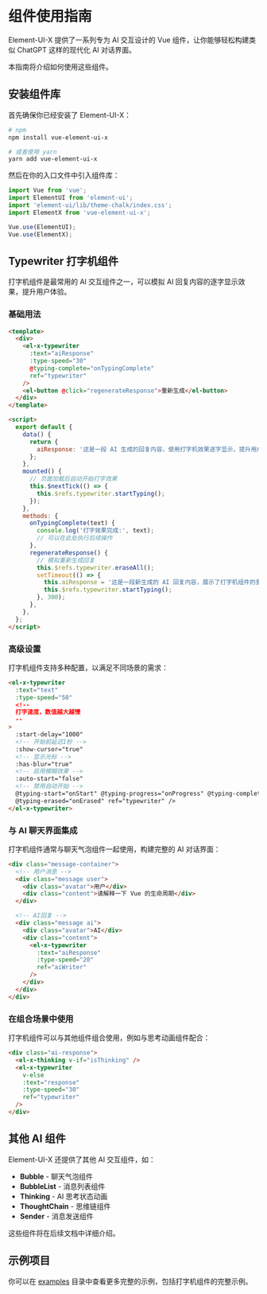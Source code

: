 # 组件使用指南

Element-UI-X 提供了一系列专为 AI 交互设计的 Vue 组件，让你能够轻松构建类似 ChatGPT 这样的现代化 AI 对话界面。

本指南将介绍如何使用这些组件。

## 安装组件库

首先确保你已经安装了 Element-UI-X：

```bash
# npm
npm install vue-element-ui-x

# 或者使用 yarn
yarn add vue-element-ui-x
```

然后在你的入口文件中引入组件库：

```js
import Vue from 'vue';
import ElementUI from 'element-ui';
import 'element-ui/lib/theme-chalk/index.css';
import ElementX from 'vue-element-ui-x';

Vue.use(ElementUI);
Vue.use(ElementX);
```

## Typewriter 打字机组件

打字机组件是最常用的 AI 交互组件之一，可以模拟 AI 回复内容的逐字显示效果，提升用户体验。

### 基础用法

```html
<template>
  <div>
    <el-x-typewriter
      :text="aiResponse"
      :type-speed="30"
      @typing-complete="onTypingComplete"
      ref="typewriter"
    />
    <el-button @click="regenerateResponse">重新生成</el-button>
  </div>
</template>

<script>
  export default {
    data() {
      return {
        aiResponse: '这是一段 AI 生成的回复内容，使用打字机效果逐字显示，提升用户体验。',
      };
    },
    mounted() {
      // 页面加载后自动开始打字效果
      this.$nextTick(() => {
        this.$refs.typewriter.startTyping();
      });
    },
    methods: {
      onTypingComplete(text) {
        console.log('打字效果完成:', text);
        // 可以在此处执行后续操作
      },
      regenerateResponse() {
        // 模拟重新生成回复
        this.$refs.typewriter.eraseAll();
        setTimeout(() => {
          this.aiResponse = '这是一段新生成的 AI 回复内容，展示了打字机组件的重新开始功能。';
          this.$refs.typewriter.startTyping();
        }, 300);
      },
    },
  };
</script>
```

### 高级设置

打字机组件支持多种配置，以满足不同场景的需求：

```html
<el-x-typewriter
  :text="text"
  :type-speed="50"
  <!--
  打字速度，数值越大越慢
  --
>
  :start-delay="1000"
  <!-- 开始前延迟1秒 -->
  :show-cursor="true"
  <!-- 显示光标 -->
  :has-blur="true"
  <!-- 启用模糊效果 -->
  :auto-start="false"
  <!-- 禁用自动开始 -->
  @typing-start="onStart" @typing-progress="onProgress" @typing-complete="onComplete"
  @typing-erased="onErased" ref="typewriter" />
</el-x-typewriter>
```

### 与 AI 聊天界面集成

打字机组件通常与聊天气泡组件一起使用，构建完整的 AI 对话界面：

```html
<div class="message-container">
  <!-- 用户消息 -->
  <div class="message user">
    <div class="avatar">用户</div>
    <div class="content">请解释一下 Vue 的生命周期</div>
  </div>

  <!-- AI回复 -->
  <div class="message ai">
    <div class="avatar">AI</div>
    <div class="content">
      <el-x-typewriter
        :text="aiResponse"
        :type-speed="20"
        ref="aiWriter"
      />
    </div>
  </div>
</div>
```

### 在组合场景中使用

打字机组件可以与其他组件组合使用，例如与思考动画组件配合：

```html
<div class="ai-response">
  <el-x-thinking v-if="isThinking" />
  <el-x-typewriter
    v-else
    :text="response"
    :type-speed="30"
    ref="typewriter"
  />
</div>
```

## 其他 AI 组件

Element-UI-X 还提供了其他 AI 交互组件，如：

- **Bubble** - 聊天气泡组件
- **BubbleList** - 消息列表组件
- **Thinking** - AI 思考状态动画
- **ThoughtChain** - 思维链组件
- **Sender** - 消息发送组件

这些组件将在后续文档中详细介绍。

## 示例项目

你可以在 [examples](../examples/typewriter/basic.vue) 目录中查看更多完整的示例，包括打字机组件的完整示例。
